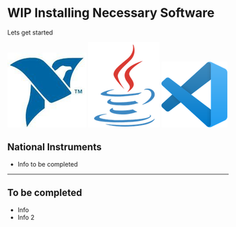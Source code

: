 # **WIP** Installing Necessary Software

Lets get started

![NI](../assets/images/ni.png)
![Java](../assets/images/java_logo.png)
![VSCode](../assets/images/code.png)

## National Instruments

- Info to be completed

***

## To be completed

- Info
- Info 2
